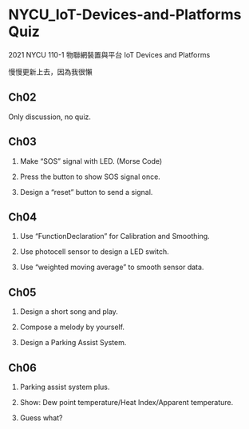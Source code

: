 # NYCU_IoT-Devices-and-Platforms Quiz
2021 NYCU 110-1 物聯網裝置與平台 IoT Devices and Platforms

慢慢更新上去，因為我很懶

## Ch02
Only discussion, no quiz.

## Ch03
1. Make “SOS” signal with LED. (Morse Code)

2. Press the button to show SOS signal once.

3. Design a “reset” button to send a signal.

## Ch04
1. Use “FunctionDeclaration” for Calibration and Smoothing.

2. Use photocell sensor to design a LED switch.

3. Use “weighted moving average” to smooth sensor data.

## Ch05
1. Design a short song and play.

2. Compose a melody by yourself.

3. Design a Parking Assist System.

## Ch06
1. Parking assist system plus.

2. Show: Dew point temperature/Heat Index/Apparent temperature.

3. Guess what?


